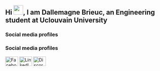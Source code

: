 ## Hi <img src="https://raw.githubusercontent.com/iampavangandhi/iampavangandhi/master/gifs/Hi.gif" width="30px">, I am Dallemagne Brieuc, an Engineering student at Uclouvain University


### Social media profiles
### Social media profiles
<p align="left">
<a href="https://www.facebook.com/brieuc.dallemagne"><img align="center" src="https://cdn.jsdelivr.net/npm/simple-icons@3.0.1/icons/facebook.svg" alt="Facebook profile" height="30" width="40" /></a>
<a href="https://be.linkedin.com/in/brieuc-dallemagne-b6447a26b"><img align="center" src="https://cdn.jsdelivr.net/npm/simple-icons@3.0.1/icons/linkedin.svg" alt="LinkedIn profile" height="30" width="40" /></a>
<a href="https://discordapp.com/users/541515000926306316"><img align="center" src="https://cdn.jsdelivr.net/npm/simple-icons@3.0.1/icons/discord.svg" alt="Discord profile" height="30" width="40" /></a>
<a href="https://open.spotify.com/user/21w5qrmgsdsccbhg24a2x3fhi">
</p>
